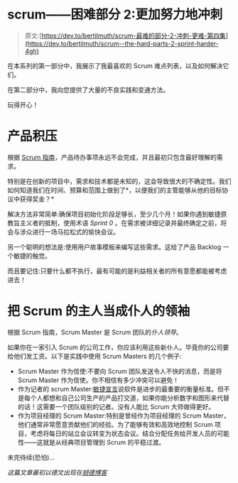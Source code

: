 # scrum——困难部分 2:更加努力地冲刺

> 原文:[https://dev.to/bertilmuth/scrum-最难的部分-2-冲刺-更难-第四集](https://dev.to/bertilmuth/scrum--the-hard-parts-2-sprint-harder-4gh)

在本系列的第一部分中，我展示了我最喜欢的 Scrum 难点列表，以及如何解决它们。

在第二部分中，我向您提供了大量的不良实践和变通方法。

玩得开心！

# 产品积压

根据 [Scrum 指南](http://www.scrumguides.org/)，产品待办事项永远不会完成，并且最初只包含最好理解的需求。

特别是在创新的项目中，需求和技术都是未知的，这会导致很大的不确定性。我们如何知道我们在时间、预算和范围上做到了*，以便我们的主管能够从他的目标协议中获得奖金？*

解决方法非常简单:确保项目初始化阶段足够长，至少几个月！如果你遇到敏捷原教旨主义者的抵制，使用术语 *Sprint 0* 。在需求被详细记录并最终确定之前，将会与涉众进行一场马拉松式的愉快会议。

另一个聪明的想法是:使用用户故事模板来编写这些需求。这给了产品 Backlog 一个敏捷的触觉。

而且要记住:只要什么都不执行，最有可能的是利益相关者的所有意愿都能被考虑进去！

# 把 Scrum 的主人当成仆人的领袖

根据 Scrum 指南，Scrum Master 是 Scrum 团队的*仆人领导*。

如果你在一家引入 Scrum 的公司工作，你应该利用这些新仆人。毕竟你的公司要给他们发工资。以下是实践中使用 Scrum Masters 的几个例子:

*   Scrum Master 作为信使:不要向 Scrum 团队发送令人不快的消息，而是将 Scrum Master 作为信使。你不相信有多少冲突可以避免！
*   作为记者的 scrum Master:[敏捷宣言](http://agilemanifesto.org/)说软件是进步的最重要的衡量标准。但不是每个人都想和自己公司生产的产品打交道，如果你能分析数字和图形来代替的话！这需要一个团队级别的记者。没有人能比 Scrum 大师做得更好。
*   作为项目经理的 Scrum Master:特别是曾经作为项目经理的 Scrum Master，他们通常非常愿意贡献他们的经验。为了能够有效和高效地控制 Scrum 项目，考虑将每日的站立会议转变为状态会议。结合分配任务给开发人员的可能性——这就是从经典项目管理到 Scrum 的平稳过渡。

未完待续(恐怕)...

*这篇文章最初以德文出现在[胡德博客](http://blog.hood-group.com/blog/2016/08/09/scrum-the-hard-parts-2-sprint-harder/)*